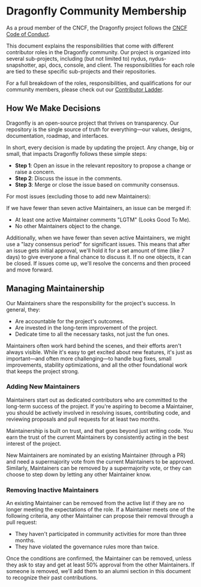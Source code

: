 # Dragonfly Community Membership

As a proud member of the CNCF, the Dragonfly project follows the [CNCF Code of Conduct](https://github.com/cncf/foundation/blob/master/code-of-conduct.md).

This document explains the responsibilities that come with different contributor roles in the Dragonfly community. Our project is organized into several sub-projects, including (but not limited to) nydus, nydus-snapshotter, api, docs, console, and client. The responsibilities for each role are tied to these specific sub-projects and their repositories.

For a full breakdown of the roles, responsibilities, and qualifications for our community members, please check out our [Contributor Ladder](COMMUNITY_LADDER.md).

## How We Make Decisions

Dragonfly is an open-source project that thrives on transparency. Our repository is the single source of truth for everything—our values, designs, documentation, roadmap, and interfaces.

In short, every decision is made by updating the project. Any change, big or small, that impacts Dragonfly follows these simple steps:

- **Step 1**: Open an issue in the relevant repository to propose a change or raise a concern.
- **Step 2**: Discuss the issue in the comments.
- **Step 3**: Merge or close the issue based on community consensus.

For most issues (excluding those to add new Maintainers):

If we have fewer than seven active Maintainers, an issue can be merged if:

  - At least one active Maintainer comments "LGTM" (Looks Good To Me).
  - No other Maintainers object to the change.

Additionally, when we have fewer than seven active Maintainers, we might use a "lazy consensus period" for significant issues. This means that after an issue gets initial approval, we'll hold it for a set amount of time (like 7 days) to give everyone a final chance to discuss it. If no one objects, it can be closed. If issues come up, we'll resolve the concerns and then proceed and move forward.

## Managing Maintainership

Our Maintainers share the responsibility for the project's success. In general, they:

- Are accountable for the project's outcomes.
- Are invested in the long-term improvement of the project.
- Dedicate time to all the necessary tasks, not just the fun ones.

Maintainers often work hard behind the scenes, and their efforts aren't always visible. While it's easy to get excited about new features, it's just as important—and often more challenging—to handle bug fixes, small improvements, stability optimizations, and all the other foundational work that keeps the project strong.

### Adding New Maintainers

Maintainers start out as dedicated contributors who are committed to the long-term success of the project. If you're aspiring to become a Maintainer, you should be actively involved in resolving issues, contributing code, and reviewing proposals and pull requests for at least two months.

Maintainership is built on trust, and that goes beyond just writing code. You earn the trust of the current Maintainers by consistently acting in the best interest of the project.

New Maintainers are nominated by an existing Maintainer (through a PR) and need a supermajority vote from the current Maintainers to be approved. Similarly, Maintainers can be removed by a supermajority vote, or they can choose to step down by letting any other Maintainer know.

### Removing Inactive Maintainers

An existing Maintainer can be removed from the active list if they are no longer meeting the expectations of the role. If a Maintainer meets one of the following criteria, any other Maintainer can propose their removal through a pull request:

- They haven't participated in community activities for more than three months.
- They have violated the governance rules more than twice.

Once the conditions are confirmed, the Maintainer can be removed, unless they ask to stay and get at least 50% approval from the other Maintainers. If someone is removed, we'll add them to an alumni section in this document to recognize their past contributions.

